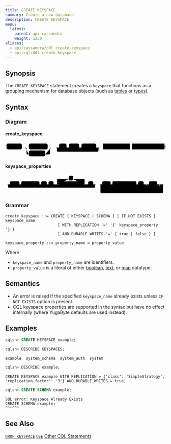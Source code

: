 ```yaml
---
title: CREATE KEYSPACE
summary: Create a new database
description: CREATE KEYSPACE
menu:
  latest:
    parent: api-cassandra
    weight: 1230
aliases:
  - api/cassandra/ddl_create_keyspace
  - api/cql/ddl_create_keyspace
---
```


## Synopsis
The `CREATE KEYSPACE` statement creates a `keyspace` that functions as a grouping mechanism for database objects (such as [tables](../ddl_create_table) or [types](../ddl_create_type)). 

## Syntax

### Diagram

#### create_keyspace
<svg class="rrdiagram" version="1.1" xmlns:xlink="http://www.w3.org/1999/xlink" xmlns="http://www.w3.org/2000/svg" width="697" height="65" viewbox="0 0 697 65"><path class="connector" d="M0 22h5m67 0h30m82 0h20m-117 0q5 0 5 5v20q0 5 5 5h5m71 0h16q5 0 5-5v-20q0-5 5-5m5 0h30m32 0h10m45 0h10m64 0h20m-196 0q5 0 5 5v8q0 5 5 5h171q5 0 5-5v-8q0-5 5-5m5 0h10m116 0h10m141 0h5"/><rect class="literal" x="5" y="5" width="67" height="25" rx="7"/><text class="text" x="15" y="22">CREATE</text><rect class="literal" x="102" y="5" width="82" height="25" rx="7"/><text class="text" x="112" y="22">KEYSPACE</text><rect class="literal" x="102" y="35" width="71" height="25" rx="7"/><text class="text" x="112" y="52">SCHEMA</text><rect class="literal" x="234" y="5" width="32" height="25" rx="7"/><text class="text" x="244" y="22">IF</text><rect class="literal" x="276" y="5" width="45" height="25" rx="7"/><text class="text" x="286" y="22">NOT</text><rect class="literal" x="331" y="5" width="64" height="25" rx="7"/><text class="text" x="341" y="22">EXISTS</text><a xlink:href="../grammar_diagrams#keyspace-name"><rect class="rule" x="425" y="5" width="116" height="25"/><text class="text" x="435" y="22">keyspace_name</text></a><a xlink:href="#keyspace-properties"><rect class="rule" x="551" y="5" width="141" height="25"/><text class="text" x="561" y="22">keyspace_properties</text></a></svg>

#### keyspace_properties
<svg class="rrdiagram" version="1.1" xmlns:xlink="http://www.w3.org/1999/xlink" xmlns="http://www.w3.org/2000/svg" width="888" height="110" viewbox="0 0 888 110"><path class="connector" d="M0 52h25m53 0h10m101 0h10m30 0h10m28 0h30m-5 0q-5 0-5-5v-20q0-5 5-5h59m24 0h59q5 0 5 5v20q0 5-5 5m-5 0h30m28 0h20m-497 0q5 0 5 5v8q0 5 5 5h472q5 0 5-5v-8q0-5 5-5m5 0h30m46 0h10m133 0h10m30 0h30m45 0h22m-82 0q5 0 5 5v20q0 5 5 5h5m47 0h5q5 0 5-5v-20q0-5 5-5m5 0h20m-361 0q5 0 5 5v38q0 5 5 5h336q5 0 5-5v-38q0-5 5-5m5 0h5"/><rect class="literal" x="25" y="35" width="53" height="25" rx="7"/><text class="text" x="35" y="52">WITH</text><rect class="literal" x="88" y="35" width="101" height="25" rx="7"/><text class="text" x="98" y="52">REPLICATION</text><rect class="literal" x="199" y="35" width="30" height="25" rx="7"/><text class="text" x="209" y="52">=</text><rect class="literal" x="239" y="35" width="28" height="25" rx="7"/><text class="text" x="249" y="52">{</text><rect class="literal" x="351" y="5" width="24" height="25" rx="7"/><text class="text" x="361" y="22">,</text><a xlink:href="../grammar_diagrams#keyspace-property"><rect class="rule" x="297" y="35" width="132" height="25"/><text class="text" x="307" y="52">keyspace_property</text></a><rect class="literal" x="459" y="35" width="28" height="25" rx="7"/><text class="text" x="469" y="52">}</text><rect class="literal" x="537" y="35" width="46" height="25" rx="7"/><text class="text" x="547" y="52">AND</text><rect class="literal" x="593" y="35" width="133" height="25" rx="7"/><text class="text" x="603" y="52">DURABLE_WRITES</text><rect class="literal" x="736" y="35" width="30" height="25" rx="7"/><text class="text" x="746" y="52">=</text><rect class="literal" x="796" y="35" width="45" height="25" rx="7"/><text class="text" x="806" y="52">true</text><rect class="literal" x="796" y="65" width="47" height="25" rx="7"/><text class="text" x="806" y="82">false</text></svg>

### Grammar
```
create_keyspace ::= CREATE { KEYSPACE | SCHEMA } [ IF NOT EXISTS ] keyspace_name
                       [ WITH REPLICATION '=' '{' keyspace_property '}']
                       [ AND DURABLE_WRITES '=' { true | false } ]

keyspace_property ::= property_name = property_value
```
Where

- `keyspace_name` and `property_name` are identifiers.
- `property_value` is a literal of either [boolean](../type_bool), [text](../type_text), or [map](../type_collection) datatype.

## Semantics

- An error is raised if the specified `keyspace_name` already exists unless `IF NOT EXISTS` option is present.
- CQL keyspace properties are supported in the syntax but have no effect internally (where YugaByte defaults are used instead).

## Examples
``` {.sql .copy .separator-gt}
cqlsh> CREATE KEYSPACE example;
```
```{.sql .copy .separator-gt}
cqlsh> DESCRIBE KEYSPACES;
```
```
example  system_schema  system_auth  system
```
```{.sql .copy .separator-gt}
cqlsh> DESCRIBE example;
```
```
CREATE KEYSPACE example WITH REPLICATION = {'class': 'SimpleStrategy', 'replication_factor': '3'} AND DURABLE_WRITES = true;
```
```{.sql .copy .separator-gt}
cqlsh> CREATE SCHEMA example;
```
```
SQL error: Keyspace Already Exists
CREATE SCHEMA example;
^^^^^^
```

## See Also
[`DROP KEYSPACE`](../ddl_drop_keyspace)
[`USE`](../ddl_use)
[Other CQL Statements](..)
